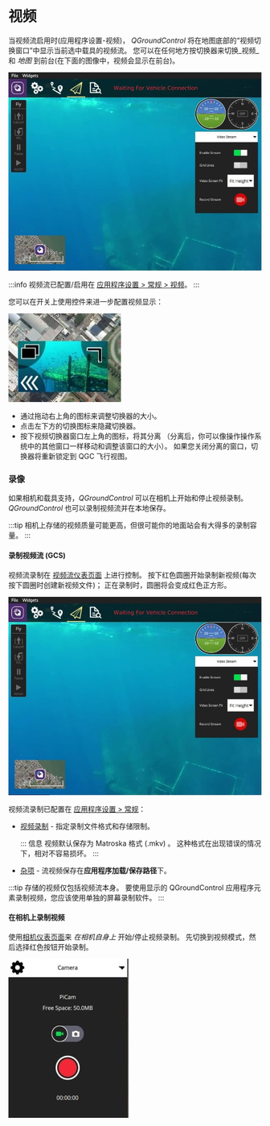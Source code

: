 # 视频

当视频流启用时(应用程序设置-视频)， _QGroundControl_ 将在地图底部的“视频切换窗口”中显示当前选中载具的视频流。
您可以在任何地方按切换器来切换_视频_ 和 _地图_ 到前台(在下面的图像中，视频会显示在前台)。

![视频流录制](../../../assets/fly/video_record.jpg)

:::info
视频流已配置/启用在 [应用程序设置 > 常规 > 视频](../settings_view/general.md#video)。
:::

您可以在开关上使用控件来进一步配置视频显示：

![视频窗口](../../../assets/fly/video_pop.jpg)

- 通过拖动右上角的图标来调整切换器的大小。
- 点击左下方的切换图标来隐藏切换器。
- 按下视频切换器窗口左上角的图标，将其分离
  （分离后，你可以像操作操作系统中的其他窗口一样移动和调整该窗口的大小）。
  如果您关闭分离的窗口，切换器将重新锁定到 QGC 飞行视图。

### 录像

如果相机和载具支持，_QGroundControl_ 可以在相机上开始和停止视频录制。 _QGroundControl_ 也可以录制视频流并在本地保存。

:::tip
相机上存储的视频质量可能更高，但很可能你的地面站会有大得多的录制容量。
:::

#### 录制视频流 (GCS)

视频流录制在 [视频流仪表页面](#video_instrument_page) 上进行控制。
按下红色圆圈开始录制新视频(每次按下圆圈时创建新视频文件)； 正在录制时，圆圈将会变成红色正方形。

![视频流录制](../../../assets/fly/video_record.jpg)

视频流录制已配置在 [应用程序设置 > 常规](../settings_view/general.md)：

- [视频录制](../settings_view/general.md#video-recording) - 指定录制文件格式和存储限制。

  ::: 信息
  视频默认保存为 Matroska 格式 (.mkv) 。
  这种格式在出现错误的情况下，相对不容易损坏。
  :::

- [杂项](../settings_view/general.md#miscellaneous) - 流视频保存在**应用程序加载/保存路径**下。

:::tip
存储的视频仅包括视频流本身。
要使用显示的 QGroundControl 应用程序元素录制视频，您应该使用单独的屏幕录制软件。
:::

#### 在相机上录制视频

使用[相机仪表页面](#camera_instrument_page)来 _在相机自身上_ 开始/停止视频录制。
先切换到视频模式，然后选择红色按钮开始录制。

![仪表页面 - 相机MAVLink设置](../../../assets/fly/instrument_page_camera_mavlink.jpg)
